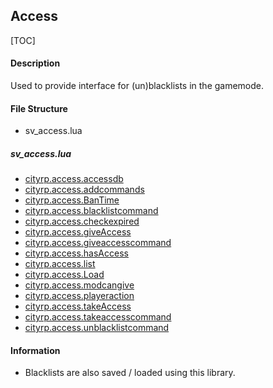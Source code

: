 
## Access

[TOC]

#### Description
Used to provide interface for (un)blacklists in the gamemode.

#### File Structure
* sv_access.lua
##### sv_access.lua

* [cityrp.access.accessdb](Access/Serverside/cityrp.access.accessdb)
* [cityrp.access.addcommands](Access/Serverside/cityrp.access.addcommands)
* [cityrp.access.BanTime](Access/Serverside/cityrp.access.BanTime)
* [cityrp.access.blacklistcommand](Access/Serverside/cityrp.access.blacklistcommand)
* [cityrp.access.checkexpired](Access/Serverside/cityrp.access.checkexpired)
* [cityrp.access.giveAccess](Access/Serverside/cityrp.access.giveAccess)
* [cityrp.access.giveaccesscommand](Access/Serverside/cityrp.access.giveaccesscommand)
* [cityrp.access.hasAccess](Access/Serverside/cityrp.access.hasAccess)
* [cityrp.access.list](Access/Serverside/cityrp.access.list)
* [cityrp.access.Load](Access/Serverside/cityrp.access.load)
* [cityrp.access.modcangive](Access/Serverside/cityrp.access.modcangive)
* [cityrp.access.playeraction](Access/Serverside/cityrp.access.playeraction)
* [cityrp.access.takeAccess](Access/Serverside/cityrp.access.takeAccess)
* [cityrp.access.takeaccesscommand](Access/Serverside/cityrp.access.takeaccesscommand)
* [cityrp.access.unblacklistcommand](Access/Serverside/cityrp.access.unblacklistcommand)

#### Information

* Blacklists are also saved / loaded using this library.
